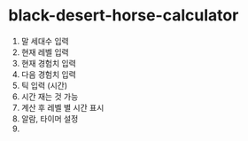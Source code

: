 # black-desert-horse-calculator

1. 말 세대수 입력
2. 현재 레벨 입력
3. 현재 경험치 입력
4. 다음 경험치 입력
5. 틱 입력 (시간) 
6. 시간 재는 것 가능
7. 계산 후 레벨 별 시간 표시
8. 알람, 타이머 설정
9. 
